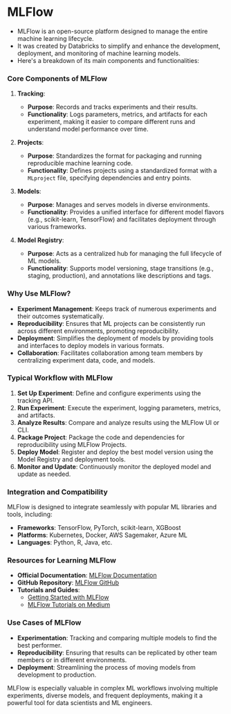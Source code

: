 # MLFlow
- MLFlow is an open-source platform designed to manage the entire machine learning lifecycle.
- It was created by Databricks to simplify and enhance the development, deployment, and monitoring of machine learning models.
- Here's a breakdown of its main components and functionalities:

### **Core Components of MLFlow**

1. **Tracking**:
   - **Purpose**: Records and tracks experiments and their results.
   - **Functionality**: Logs parameters, metrics, and artifacts for each experiment, making it easier to compare different runs and understand model performance over time.

2. **Projects**:
   - **Purpose**: Standardizes the format for packaging and running reproducible machine learning code.
   - **Functionality**: Defines projects using a standardized format with a `MLproject` file, specifying dependencies and entry points.

3. **Models**:
   - **Purpose**: Manages and serves models in diverse environments.
   - **Functionality**: Provides a unified interface for different model flavors (e.g., scikit-learn, TensorFlow) and facilitates deployment through various frameworks.

4. **Model Registry**:
   - **Purpose**: Acts as a centralized hub for managing the full lifecycle of ML models.
   - **Functionality**: Supports model versioning, stage transitions (e.g., staging, production), and annotations like descriptions and tags.

### **Why Use MLFlow?**

- **Experiment Management**: Keeps track of numerous experiments and their outcomes systematically.
- **Reproducibility**: Ensures that ML projects can be consistently run across different environments, promoting reproducibility.
- **Deployment**: Simplifies the deployment of models by providing tools and interfaces to deploy models in various formats.
- **Collaboration**: Facilitates collaboration among team members by centralizing experiment data, code, and models.

### **Typical Workflow with MLFlow**

1. **Set Up Experiment**: Define and configure experiments using the tracking API.
2. **Run Experiment**: Execute the experiment, logging parameters, metrics, and artifacts.
3. **Analyze Results**: Compare and analyze results using the MLFlow UI or CLI.
4. **Package Project**: Package the code and dependencies for reproducibility using MLFlow Projects.
5. **Deploy Model**: Register and deploy the best model version using the Model Registry and deployment tools.
6. **Monitor and Update**: Continuously monitor the deployed model and update as needed.

### **Integration and Compatibility**

MLFlow is designed to integrate seamlessly with popular ML libraries and tools, including:

- **Frameworks**: TensorFlow, PyTorch, scikit-learn, XGBoost
- **Platforms**: Kubernetes, Docker, AWS Sagemaker, Azure ML
- **Languages**: Python, R, Java, etc.

### **Resources for Learning MLFlow**

- **Official Documentation**: [MLFlow Documentation](https://mlflow.org/docs/latest/index.html)
- **GitHub Repository**: [MLFlow GitHub](https://github.com/mlflow/mlflow)
- **Tutorials and Guides**:
  - [Getting Started with MLFlow](https://mlflow.org/docs/latest/quickstart.html)
  - [MLFlow Tutorials on Medium](https://medium.com/tag/mlflow)

### **Use Cases of MLFlow**

- **Experimentation**: Tracking and comparing multiple models to find the best performer.
- **Reproducibility**: Ensuring that results can be replicated by other team members or in different environments.
- **Deployment**: Streamlining the process of moving models from development to production.

MLFlow is especially valuable in complex ML workflows involving multiple experiments, diverse models, and frequent deployments, making it a powerful tool for data scientists and ML engineers.
